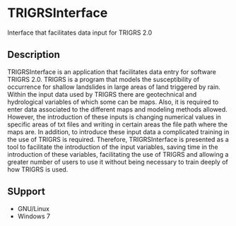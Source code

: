 # TRIGRSInterface

Interface that facilitates data input for TRIGRS 2.0

## Description
TRIGRSInterface is an application that facilitates data entry for software TRIGRS 2.0. TRIGRS is a program that models the susceptibility of occurrence for shallow landslides in large areas of land triggered by rain. Within the input data used by TRIGRS there are geotechnical and hydrological variables of which some can be maps. Also, it is required to enter data associated to the different maps and modeling methods allowed. However, the introduction of these inputs is changing numerical values in specific areas of txt files and writing in certain areas the file path where the maps are. In addition, to introduce these input data a  complicated training in the use of TRIGRS is required. Therefore, TRIGRSInterface is presented as a tool to facilitate the introduction of the input variables, saving time in the introduction of these variables, facilitating the use of TRIGRS and allowing a greater number of users to use it without being necessary to train deeply of how TRIGRS is used.

## SUpport
- GNU/Linux
- Windows 7
